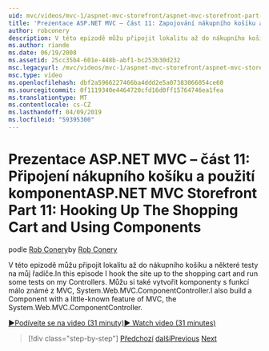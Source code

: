 ```yaml
---
uid: mvc/videos/mvc-1/aspnet-mvc-storefront/aspnet-mvc-storefront-part-11-hooking-up-the-shopping-cart-and-using-components
title: 'Prezentace ASP.NET MVC – část 11: Zapojování nákupního košíku a použití komponent | Dokumentace Microsoftu'
author: robconery
description: V této epizodě můžu připojit lokalitu až do nákupního košíku a některé testy na můj řadiče. Jsem také vytváření komponent pomocí funkce málo známé MVC, th...
ms.author: riande
ms.date: 06/19/2008
ms.assetid: 25cc35b4-601e-448b-abf1-bc253b30d232
msc.legacyurl: /mvc/videos/mvc-1/aspnet-mvc-storefront/aspnet-mvc-storefront-part-11-hooking-up-the-shopping-cart-and-using-components
msc.type: video
ms.openlocfilehash: dbf2a5966227466ba4ddd2e5a07383066054ce60
ms.sourcegitcommit: 0f1119340e4464720cfd16d0ff15764746ea1fea
ms.translationtype: MT
ms.contentlocale: cs-CZ
ms.lasthandoff: 04/09/2019
ms.locfileid: "59395300"
---
```

# <a name="aspnet-mvc-storefront-part-11-hooking-up-the-shopping-cart-and-using-components"></a><span data-ttu-id="6f200-104">Prezentace ASP.NET MVC – část 11: Připojení nákupního košíku a použití komponent</span><span class="sxs-lookup"><span data-stu-id="6f200-104">ASP.NET MVC Storefront Part 11: Hooking Up The Shopping Cart and Using Components</span></span>

<span data-ttu-id="6f200-105">podle [Rob Conery](https://github.com/robconery)</span><span class="sxs-lookup"><span data-stu-id="6f200-105">by [Rob Conery](https://github.com/robconery)</span></span>

<span data-ttu-id="6f200-106">V této epizodě můžu připojit lokalitu až do nákupního košíku a některé testy na můj řadiče.</span><span class="sxs-lookup"><span data-stu-id="6f200-106">In this episode I hook the site up to the shopping cart and run some tests on my Controllers.</span></span> <span data-ttu-id="6f200-107">Můžu si také vytvořit komponenty s funkcí málo známé z MVC, System.Web.MVC.ComponentController.</span><span class="sxs-lookup"><span data-stu-id="6f200-107">I also build a Component with a little-known feature of MVC, the System.Web.MVC.ComponentController.</span></span>

[<span data-ttu-id="6f200-108">&#9654;Podívejte se na video (31 minuty)</span><span class="sxs-lookup"><span data-stu-id="6f200-108">&#9654; Watch video (31 minutes)</span></span>](https://channel9.msdn.com/Blogs/ASP-NET-Site-Videos/aspnet-mvc-storefront-part-11-hooking-up-the-shopping-cart-and-using-components)

> [!div class="step-by-step"]
> <span data-ttu-id="6f200-109">[Předchozí](aspnet-mvc-storefront-part-10-shopping-cart-refactor-and-authorization.md)
> [další](aspnet-mvc-storefront-part-12-mocking.md)</span><span class="sxs-lookup"><span data-stu-id="6f200-109">[Previous](aspnet-mvc-storefront-part-10-shopping-cart-refactor-and-authorization.md)
[Next](aspnet-mvc-storefront-part-12-mocking.md)</span></span>
